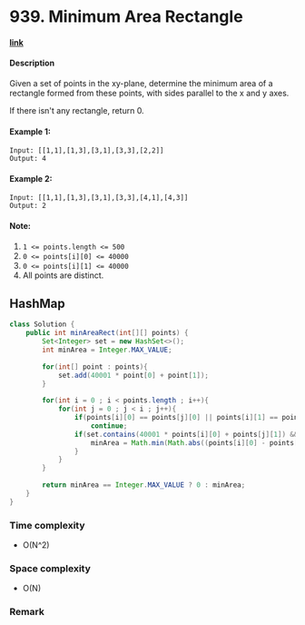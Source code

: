 # 939. Minimum Area Rectangle

#### [link](https://leetcode.com/problems/minimum-area-rectangle/)

#### Description
Given a set of points in the xy-plane, determine the minimum area of a rectangle formed from these points, with sides parallel to the x and y axes.

If there isn't any rectangle, return 0.

#### Example 1:
```
Input: [[1,1],[1,3],[3,1],[3,3],[2,2]]
Output: 4
```
#### Example 2:
```
Input: [[1,1],[1,3],[3,1],[3,3],[4,1],[4,3]]
Output: 2
```

#### Note:
1. `1 <= points.length <= 500`
2. `0 <= points[i][0] <= 40000`
3. `0 <= points[i][1] <= 40000`
4. All points are distinct.

## HashMap
```java
class Solution {
    public int minAreaRect(int[][] points) {
        Set<Integer> set = new HashSet<>();
        int minArea = Integer.MAX_VALUE;
        
        for(int[] point : points){
            set.add(40001 * point[0] + point[1]);
        }
        
        for(int i = 0 ; i < points.length ; i++){
            for(int j = 0 ; j < i ; j++){
                if(points[i][0] == points[j][0] || points[i][1] == points[j][1])
                    continue;
                if(set.contains(40001 * points[i][0] + points[j][1]) && set.contains(40001 * points[j][0] + points[i][1])){
                    minArea = Math.min(Math.abs((points[i][0] - points[j][0]) * (points[i][1] - points[j][1])), minArea);
                }
            }
        }
        
        return minArea == Integer.MAX_VALUE ? 0 : minArea;
    }
}
```
### Time complexity
* O(N^2)
### Space complexity
* O(N)
### Remark